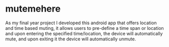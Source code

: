 # mutemehere

As my final year project I developed this android app that offers location and time based muting, it allows users to pre-define a 
time span or location and upon entering the specified time/location, the device will automatically mute, and upon exiting it the 
device will automatically unmute. 
